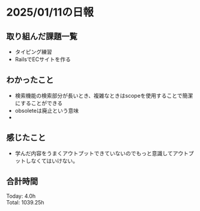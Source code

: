 # 2025/01/11の日報
## 取り組んだ課題一覧
* タイピング練習
*  RailsでECサイトを作る
## わかったこと
* 検索機能の検索部分が長いとき、複雑なときはscopeを使用することで簡潔にすることができる
* obsoleteは廃止という意味
* 
## 感じたこと
* 学んだ内容をうまくアウトプットできていないのでもっと意識してアウトプットしなくてはいけない。
## 合計時間 
Today: 4.0h<br>
Total: 1039.25h
